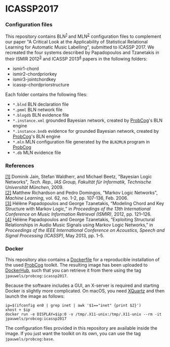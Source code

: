 # ICASSP2017
### Configuration files

This repository contains BLN<sup id="a1">[1](#f1)</sup> and MLN<sup id="a2">[2](#f2)</sup> configuration files to complement our paper "A Critical Look at the Applicability of Statistical Relational Learning for Automatic Music Labelling", submitted to ICASSP 2017. We recreated the four systems described by Papadopoulos and Tzanetakis in their ISMIR 2012<sup id="a3">[3](#ismir)</sup> and ICASSP 2013<sup id="a4">[4](#f4)</sup> papers in the following folders:

* ismir1-chord
* ismir2-chordpriorkey
* ismir3-jointchordkey
* icassp-chordpriorstructure

Each folder contains the following files:

* `*.blnd` BLN declaration file
* `*.pmml` BLN network file
* `*.blogdb` BLN evidence file
* `*.instance.xml` grounded Bayesian network, created by [ProbCog]'s BLN engine
* `*.instance.bndb` evidence for grounded Bayesian network, created by [ProbCog]'s BLN engine
* `*.mln` MLN configuration file generated by the `BLN2MLN` program in [ProbCog]
* `*.db` MLN evidence file

[ProbCog]: https://github.com/opcode81/ProbCog/wiki

### References

<a name="f1" href=#a1>[1]</a> Dominik Jain, Stefan Waldherr, and Michael Beetz, "Bayesian Logic Networks", *Tech. Rep., IAS Group, Fakultät für Informatik, Technische Universität München*, 2009.  
<a name="f2" href=#a1>[2]</a> Matthew Richardson and Pedro Domingos, "Markov Logic Networks", *Machine Learning*, vol. 62, no. 1-2, pp. 107-136, Feb. 2006.  
<a name="f3" href=#a1>[3]</a> Hélène Papadopoulos and George Tzanetakis, “Modeling Chord and Key Structure with Markov Logic,” in *Proceedings of the 13th International Conference on Music Information Retrieval (ISMIR)*, 2012, pp. 121–126.  
<a name="f4" href=#a1>[4]</a> Hélène Papadopoulos and George Tzanetakis, “Exploiting Structural Relationships in Audio Music Signals using Markov Logic Networks,” in *Proceedings of the IEEE International Conference on Acoustics, Speech and Signal Processing (ICASSP)*, May 2013, pp. 1–5.  


### Docker

This repository also contains a [Dockerfile](https://www.docker.com/) for a reproducible installation of the used [ProbCog] toolkit. The resulting image has been uploaded to [DockerHub](https://hub.docker.com/), such that you can retrieve it from there using the tag `jpauwels/probcog:icassp2017`.

Because the software includes a GUI, an X-server is required and starting Docker is slightly more complicated. On macOS, you need [XQuartz](https://www.xquartz.org/) and then launch the image as follows:

    ip=$(ifconfig en0 | grep inet | awk '$1=="inet" {print $2}')    xhost + $ip
    docker run -e DISPLAY=$ip:0 -v /tmp/.X11-unix:/tmp/.X11-unix --rm -it jpauwels/probcog:icassp2017

The configuration files provided in this repository are available inside the image. If you just want the toolkit on its own, you can use the tag `jpauwels/probcog:base`.


